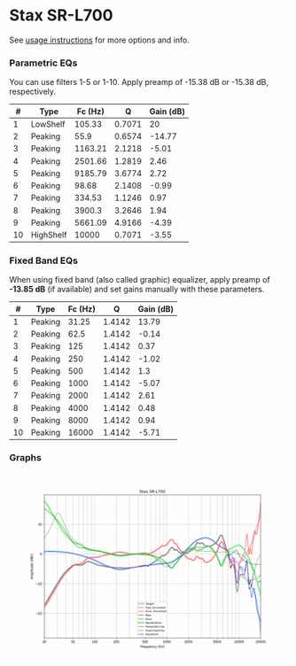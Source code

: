 # Stax SR-L700
See [usage instructions](https://github.com/jaakkopasanen/AutoEq#usage) for more options and info.

### Parametric EQs
You can use filters 1-5 or 1-10. Apply preamp of -15.38 dB or -15.38 dB, respectively.

|   # | Type      |   Fc (Hz) |      Q |   Gain (dB) |
|-----|-----------|-----------|--------|-------------|
|   1 | LowShelf  |    105.33 | 0.7071 |       20    |
|   2 | Peaking   |     55.9  | 0.6574 |      -14.77 |
|   3 | Peaking   |   1163.21 | 2.1218 |       -5.01 |
|   4 | Peaking   |   2501.66 | 1.2819 |        2.46 |
|   5 | Peaking   |   9185.79 | 3.6774 |        2.72 |
|   6 | Peaking   |     98.68 | 2.1408 |       -0.99 |
|   7 | Peaking   |    334.53 | 1.1246 |        0.97 |
|   8 | Peaking   |   3900.3  | 3.2646 |        1.94 |
|   9 | Peaking   |   5661.09 | 4.9166 |       -4.39 |
|  10 | HighShelf |  10000    | 0.7071 |       -3.55 |

### Fixed Band EQs
When using fixed band (also called graphic) equalizer, apply preamp of **-13.85 dB** (if available) and set gains manually with these parameters.

|   # | Type    |   Fc (Hz) |      Q |   Gain (dB) |
|-----|---------|-----------|--------|-------------|
|   1 | Peaking |     31.25 | 1.4142 |       13.79 |
|   2 | Peaking |     62.5  | 1.4142 |       -0.14 |
|   3 | Peaking |    125    | 1.4142 |        0.37 |
|   4 | Peaking |    250    | 1.4142 |       -1.02 |
|   5 | Peaking |    500    | 1.4142 |        1.3  |
|   6 | Peaking |   1000    | 1.4142 |       -5.07 |
|   7 | Peaking |   2000    | 1.4142 |        2.61 |
|   8 | Peaking |   4000    | 1.4142 |        0.48 |
|   9 | Peaking |   8000    | 1.4142 |        0.94 |
|  10 | Peaking |  16000    | 1.4142 |       -5.71 |

### Graphs
![](./Stax%20SR-L700.png)
